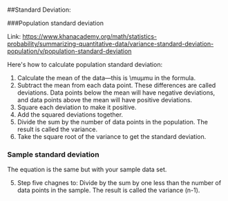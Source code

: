 #

##Standard Deviation:

###Population standard deviation

Link: https://www.khanacademy.org/math/statistics-probability/summarizing-quantitative-data/variance-standard-deviation-population/v/population-standard-deviation

Here's how to calculate population standard deviation:

1. Calculate the mean of the data—this is \muμmu in the formula.
2. Subtract the mean from each data point. These differences are called deviations. Data points below the mean will have negative deviations, and data points above the mean will have positive deviations.
3.  Square each deviation to make it positive.
4.  Add the squared deviations together.
5. Divide the sum by the number of data points in the population. The result is called the variance.
6. Take the square root of the variance to get the standard deviation.

### Sample standard deviation

The equation is the same but with your sample data set.

5. Step five chagnes to: Divide by the sum by one less than the number of data points in the sample. The result is called the variance (n-1).

